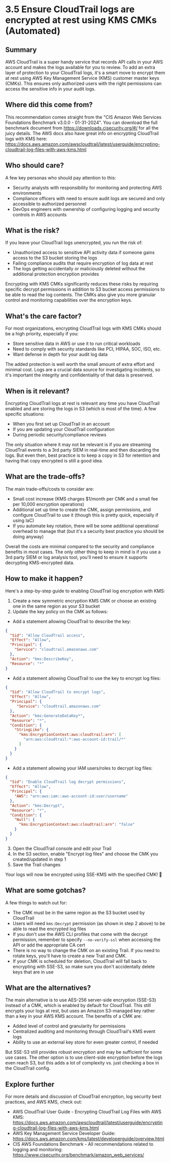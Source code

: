 # 3.5 Ensure CloudTrail logs are encrypted at rest using KMS CMKs (Automated)

## Summary
AWS CloudTrail is a super handy service that records API calls in your AWS account and makes the logs available for you to review. To add an extra layer of protection to your CloudTrail logs, it's a smart move to encrypt them at rest using AWS Key Management Service (KMS) customer master keys (CMKs). This ensures only authorized users with the right permissions can access the sensitive info in your audit logs.

## Where did this come from?
This recommendation comes straight from the "CIS Amazon Web Services Foundations Benchmark v3.0.0 - 01-31-2024". You can download the full benchmark document from https://downloads.cisecurity.org/#/ for all the juicy details. The AWS docs also have great info on encrypting CloudTrail logs with KMS here: https://docs.aws.amazon.com/awscloudtrail/latest/userguide/encrypting-cloudtrail-log-files-with-aws-kms.html

## Who should care? 
A few key personas who should pay attention to this:

- Security analysts with responsibility for monitoring and protecting AWS environments
- Compliance officers with need to ensure audit logs are secured and only accessible to authorized personnel 
- DevOps engineers with ownership of configuring logging and security controls in AWS accounts

## What is the risk?
If you leave your CloudTrail logs unencrypted, you run the risk of:

- Unauthorized access to sensitive API activity data if someone gains access to the S3 bucket storing the logs
- Failing compliance audits that require encryption of log data at rest
- The logs getting accidentally or maliciously deleted without the additional protection encryption provides

Encrypting with KMS CMKs significantly reduces these risks by requiring specific decrypt permissions in addition to S3 bucket access permissions to be able to read the log contents. The CMKs also give you more granular control and monitoring capabilities over the encryption keys.

## What's the care factor?
For most organizations, encrypting CloudTrail logs with KMS CMKs should be a high priority, especially if you:

- Store sensitive data in AWS or use it to run critical workloads
- Need to comply with security standards like PCI, HIPAA, SOC, ISO, etc.
- Want defense in depth for your audit log data

The added protection is well worth the small amount of extra effort and minimal cost. Logs are a crucial data source for investigating incidents, so it's important the integrity and confidentiality of that data is preserved.

## When is it relevant?
Encrypting CloudTrail logs at rest is relevant any time you have CloudTrail enabled and are storing the logs in S3 (which is most of the time). A few specific situations:

- When you first set up CloudTrail in an account
- If you are updating your CloudTrail configuration 
- During periodic security/compliance reviews

The only situation where it may not be relevant is if you are streaming CloudTrail events to a 3rd party SIEM in real-time and then discarding the logs. But even then, best practice is to keep a copy in S3 for retention and having that copy encrypted is still a good idea.

## What are the trade-offs?
The main trade-offs/costs to consider are:

- Small cost increase (KMS charges $1/month per CMK and a small fee per 10,000 encryption operations)
- Additional set up time to create the CMK, assign permissions, and configure CloudTrail to use it (though this is pretty quick, especially if using IaC)
- If you automate key rotation, there will be some additional operational overhead to manage that (but it's a security best practice you should be doing anyway)

Overall the costs are minimal compared to the security and compliance benefits in most cases. The only other thing to keep in mind is if you use a 3rd party SIEM or log analysis tool, you'll need to ensure it supports decrypting KMS-encrypted data.

## How to make it happen?
Here's a step-by-step guide to enabling CloudTrail log encryption with KMS:

1. Create a new symmetric encryption KMS CMK or choose an existing one in the same region as your S3 bucket 
2. Update the key policy on the CMK as follows:
- Add a statement allowing CloudTrail to describe the key:

```json
{
  "Sid": "Allow CloudTrail access",
  "Effect": "Allow",  
  "Principal": {
    "Service": "cloudtrail.amazonaws.com"    
  },
  "Action": "kms:DescribeKey",
  "Resource": "*"
}
```

- Add a statement allowing CloudTrail to use the key to encrypt log files:

```json
{
  "Sid": "Allow CloudTrail to encrypt logs",  
  "Effect": "Allow",
  "Principal": {
     "Service": "cloudtrail.amazonaws.com"    
  },
  "Action": "kms:GenerateDataKey*",
  "Resource": "*",  
  "Condition": {
    "StringLike": {
      "kms:EncryptionContext:aws:cloudtrail:arn": [
        "arn:aws:cloudtrail:*:aws-account-id:trail/*"
      ]
    }   
  }
}
```

- Add a statement allowing your IAM users/roles to decrypt log files:

```json
{
  "Sid": "Enable CloudTrail log decrypt permissions",
  "Effect": "Allow",
  "Principal": {
    "AWS": "arn:aws:iam::aws-account-id:user/username" 
  },
  "Action": "kms:Decrypt", 
  "Resource": "*",
  "Condition": {
    "Null": {
      "kms:EncryptionContext:aws:cloudtrail:arn": "false"  
    }
  }
}
```

3. Open the CloudTrail console and edit your Trail 
4. In the S3 section, enable "Encrypt log files" and choose the CMK you created/updated in step 1
5. Save the Trail changes

Your logs will now be encrypted using SSE-KMS with the specified CMK! 🎉

## What are some gotchas?
A few things to watch out for:

- The CMK must be in the same region as the S3 bucket used by CloudTrail
- Users will need `kms:Decrypt` permission (as shown in step 2 above) to be able to read the encrypted log files
- If you don't use the AWS CLI profiles that come with the decrypt permission, remember to specify `--no-verify-ssl` when accessing the API or add the appropriate CA cert
- There is no way to change the CMK on an existing Trail. If you need to rotate keys, you'll have to create a new Trail and CMK.
- If your CMK is scheduled for deletion, CloudTrail will fall back to encrypting with SSE-S3, so make sure you don't accidentally delete keys that are in use

## What are the alternatives?
The main alternative is to use AES-256 server-side encryption (SSE-S3) instead of a CMK, which is enabled by default for CloudTrail. This still encrypts your logs at rest, but uses an Amazon S3-managed key rather than a key in your AWS KMS account. The benefits of a CMK are:

- Added level of control and granularity for permissions
- Centralized auditing and monitoring through CloudTrail's KMS event logs 
- Ability to use an external key store for even greater control, if needed

But SSE-S3 still provides robust encryption and may be sufficient for some use cases. The other option is to use client-side encryption before the logs even reach S3, but this adds a lot of complexity vs. just checking a box in the CloudTrail config.

## Explore further
For more details and discussion of CloudTrail encryption, log security best practices, and AWS KMS, check out:

- AWS CloudTrail User Guide - Encrypting CloudTrail Log Files with AWS KMS: https://docs.aws.amazon.com/awscloudtrail/latest/userguide/encrypting-cloudtrail-log-files-with-aws-kms.html 
- AWS Key Management Service Developer Guide: https://docs.aws.amazon.com/kms/latest/developerguide/overview.html
- CIS AWS Foundations Benchmark - All recommendations related to logging and monitoring: https://www.cisecurity.org/benchmark/amazon_web_services/
